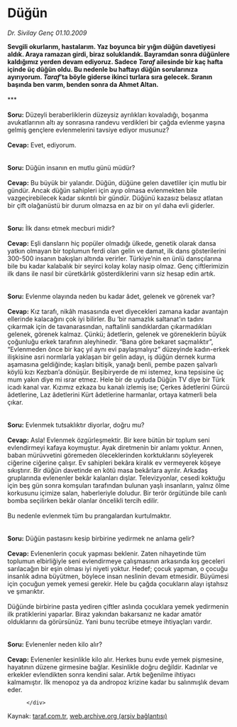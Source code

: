 # Düğün

*Dr. Sivilay Genç 01.10.2009*

<div class="yazi"><b>Sevgili okurlarım, hastalarım. Yaz boyunca bir yığın düğün davetiyesi aldık. Araya ramazan girdi, biraz soluklandık. Bayramdan sonra düğünlere kaldığımız yerden devam ediyoruz. Sadece <i>Taraf</i> ailesinde bir kaç hafta içinde üç düğün oldu. Bu nedenle bu haftayı düğün sorularınıza ayırıyorum. <i>Taraf</i>’ta böyle giderse ikinci turlara sıra gelecek. Sıranın başında ben varım, benden sonra da Ahmet Altan. </b><br/><br/>***<b> <br/><br/>Soru:</b> Düzeyli beraberliklerin düzeysiz ayrılıkları kovaladığı, boşanma avukatlarının altı ay sonrasına randevu verdikleri bir çağda evlenme yaşına gelmiş gençlere evlenmelerini tavsiye ediyor musunuz? <b><br/><br/>Cevap:</b> Evet, ediyorum. <b><br/><br/><br/>Soru:</b> Düğün insanın en mutlu günü müdür?<b> <br/><br/>Cevap:</b> Bu büyük bir yalandır. Düğün, düğüne gelen davetliler için mutlu bir gündür. Ancak düğün sahipleri için ayıp olmasa evlenmekten bile vazgeçirebilecek kadar sıkıntılı bir gündür. Düğünü kazasız belasız atlatan bir çift olağanüstü bir durum olmazsa en az bir on yıl daha evli giderler. <b><br/><br/><br/>Soru:</b> İlk dansı etmek mecburi midir?<b> <br/><br/>Cevap:</b> Eşli dansların hiç popüler olmadığı ülkede, genetik olarak dansa yatkın olmayan bir toplumun ferdi olan gelin ve damat, ilk dans gösterilerini 300-500 insanın bakışları altında verirler. Türkiye’nin en ünlü dansçılarına bile bu kadar kalabalık bir seyirci kolay kolay nasip olmaz. Genç çiftlerimizin ilk dans ile nasıl bir cüretkârlık gösterdiklerini varın siz hesap edin artık. <b><br/><br/><br/>Soru:</b> Evlenme olayında neden bu kadar âdet, gelenek ve görenek var?<b> <br/><br/>Cevap:</b> Kız tarafı, nikâh masasında evet diyecekleri zamana kadar avantajın ellerinde kalacağını çok iyi bilirler. Bu ‘bir namazlık saltanat’ın tadını çıkarmak için de tavanarasından, naftalinli sandıklardan çıkarmadıkları gelenek, görenek kalmaz. Çünkü; âdetlerin, gelenek ve göreneklerin büyük çoğunluğu erkek tarafının aleyhinedir. “Bana göre bekaret saçmalıktır”, “Evlenmeden önce bir kaç yıl aynı evi paylaşmalıyız” düzeyinde kadın-erkek ilişkisine asri normlarla yaklaşan bir gelin adayı, iş düğün dernek kurma aşamasına geldiğinde; kaşları bitişik, yanağı benli, pembe pazen şalvarlı köylü kızı Kezban’a dönüşür. Beşibiryerde de mi istemez, kına tepsisine üç mum yakın diye mi ısrar etmez. Hele bir de uyduda Düğün TV diye bir Türk icadı kanal var. Kızımız ezkaza bu kanalı izlemiş ise; Çerkes âdetlerini Gürcü âdetlerine, Laz âdetlerini Kürt âdetlerine harmanlar, ortaya katmerli bela çıkar.<b> <br/><br/><br/>Soru:</b> Evlenmek tutsaklıktır diyorlar, doğru mu?<b> <br/><br/>Cevap:</b> Asla! Evlenmek özgürleşmektir. Bir kere bütün bir toplum seni evlendirmeyi kafaya koymuştur. Ayak diretmenin bir anlamı yoktur. Annen, baban mürüvvetini göremeden öleceklerinden korktuklarını söyleyerek ciğerine ciğerine çalışır. Ev sahipleri bekâra kiralık ev vermeyerek köşeye sıkıştırır. Bir düğün davetinde en kötü masa bekârlara ayrılır. Arkadaş gruplarında evlenenler bekâr kalanları dışlar. Televizyonlar, cesedi koktuğu için beş gün sonra komşuları tarafından bulunan yaşlı insanların, yalnız ölme korkusunu içimize salan, haberleriyle doludur. Bir terör örgütünde bile canlı bomba seçilirken bekâr olanlar öncelikli tercih edilir. <br/><br/>Bu nedenle evlenmek tüm bu prangalardan kurtulmaktır.<b> <br/><br/><br/>Soru:</b> Düğün pastasını kesip birbirine yedirmek ne anlama gelir?<b> <br/><br/>Cevap:</b> Evlenenlerin çocuk yapması beklenir. Zaten nihayetinde tüm toplumun elbirliğiyle seni evlendirmeye çalışmasının arkasında kış geceleri sarılacağın bir eşin olması iyi niyeti yoktur. Hedef; çocuk yapman, o çocuğu insanlık adına büyütmen, böylece insan neslinin devam etmesidir. Büyümesi için çocuğun yemek yemesi gerekir. Hele bu çağda çocukların alayı iştahsız ve şımarıktır. <br/><br/>Düğünde birbirine pasta yediren çiftler aslında çocuklara yemek yedirmenin ilk pratiklerini yaparlar. Biraz yakından bakarsanız ne kadar amatör olduklarını da görürsünüz. Yani bunu tecrübe etmeye ihtiyaçları vardır. <b><br/><br/><br/>Soru:</b> Evlenenler neden kilo alır?<b> <br/><br/>Cevap:</b> Evlenenler kesinlikle kilo alır. Herkes bunu evde yemek pişmesine, hayatının düzene girmesine bağlar. Kesinlikle doğru değildir. Kadınlar ve erkekler evlendikten sonra kendini salar. Artık beğenilme ihtiyacı kalmamıştır. İlk menopoz ya da andropoz krizine kadar bu salınmışlık devam eder.
                                    
          
          
          
          </div>

Kaynak: [taraf.com.tr](http://www.taraf.com.tr/dr-sivilay-genc/makale-dugun.htm), [web.archive.org (arşiv bağlantısı)](http://web.archive.org/web/20131102165925/http://www.taraf.com.tr/dr-sivilay-genc/makale-dugun.htm)
